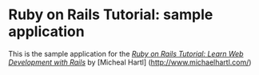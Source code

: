 # Ruby on Rails Tutorial: sample application

This is the sample application for the
[*Ruby on Rails Tutorial:
Learn Web Development with Rails*](thhp://www.railstutorial.org/)
by [Micheal Hartl] (http://www.michaelhartl.com/)
